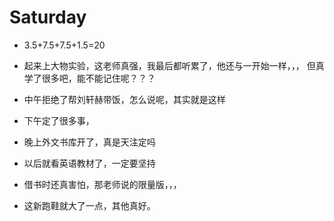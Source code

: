 # Saturday

- 3.5+7.5+7.5+1.5=20

- 起来上大物实验，这老师真强，我最后都听累了，他还与一开始一样，，， 但真学了很多吧，能不能记住呢？？？
- 中午拒绝了帮刘轩赫带饭，怎么说呢，其实就是这样
- 下午定了很多事，
- 晚上外文书库开了，真是天注定吗
- 以后就看英语教材了，一定要坚持
- 借书时还真害怕，那老师说的限量版，，，
- 这新跑鞋就大了一点，其他真好。
